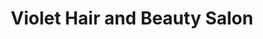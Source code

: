 ---
title: "Violet Hair and Beauty Salon"
url: /dublin/violet-hair-and-beauty-salon/
shop: Friseur
---